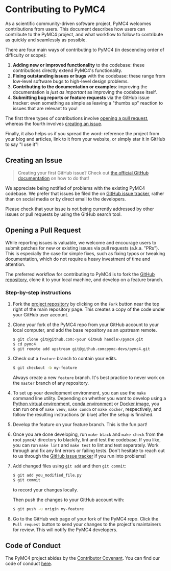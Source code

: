 # Contributing to PyMC4

As a scientific community-driven software project, PyMC4 welcomes contributions
from users. This document describes how users can contribute to the PyMC4
project, and what workflow to follow to contribute as quickly and seamlessly as
possible.

There are four main ways of contributing to PyMC4 (in descending order of
difficulty or scope):

1. **Adding new or improved functionality** to the codebase: these contributions
   directly extend PyMC4's functionality.
2. **Fixing outstanding issues or bugs** with the codebase: these range from
   low-level software bugs to high-level design problems.
3. **Contributing to the documentation or examples**: improving the
   documentation is _just as important_ as improving the codebase itself.
4. **Submitting bug reports or feature requests** via the GitHub issue tracker:
   even something as simple as leaving a "thumbs up" reaction to issues that are
   relevant to you!

The first three types of contributions involve [opening a pull
request](#opening-a-pull-request), whereas the fourth involves [creating an
issue](#creating-an-issue).

Finally, it also helps us if you spread the word: reference the project from
your blog and articles, link to it from your website, or simply star it in
GitHub to say "I use it"!

## Creating an Issue

> Creating your first GitHub issue? Check out [the official GitHub
> documentation](https://help.github.com/articles/creating-an-issue/) on how to
> do that!

We appreciate being notified of problems with the existing PyMC4 codebase. We
prefer that issues be filed the on [GitHub issue
tracker](https://github.com/pymc-devs/pymc4/issues), rather than on social media
or by direct email to the developers.

Please check that your issue is not being currently addressed by other issues or
pull requests by using the GitHub search tool.

## Opening a Pull Request

While reporting issues is valuable, we welcome and encourage users to submit
patches for new or existing issues via pull requests (a.k.a. "PRs"). This is
especially the case for simple fixes, such as fixing typos or tweaking
documentation, which do not require a heavy investment of time and attention.

The preferred workflow for contributing to PyMC4 is to fork the [GitHub
repository](https://github.com/pymc-devs/pymc4/), clone it to your local
machine, and develop on a feature branch.

### Step-by-step instructions

1. Fork the [project repository](https://github.com/pymc-devs/pymc4/) by
   clicking on the `Fork` button near the top right of the main repository page.
   This creates a copy of the code under your GitHub user account.

2. Clone your fork of the PyMC4 repo from your GitHub account to your local
   computer, and add the base repository as an upstream remote.

   ```bash
   $ git clone git@github.com:<your GitHub handle>/pymc4.git
   $ cd pymc4
   $ git remote add upstream git@github.com:pymc-devs/pymc4.git
   ```

3. Check out a `feature` branch to contain your edits.

   ```bash
   $ git checkout -b my-feature
   ```

   Always create a new `feature` branch. It's best practice to never work on the
   `master` branch of any repository.

4. To set up your development environment, you can use the `make` command line
   utility. Depending on whether you want to develop using a [Python virtual
   environment](https://docs.python.org/3/library/venv.html), [conda
   environment](https://conda.io/projects/conda/en/latest/user-guide/tasks/manage-environments.html)
   or [Docker
   image](https://docs.docker.com/develop/develop-images/image_management/), you
   can run one of `make venv`, `make conda` or `make docker`, respectively, and
   follow the resulting instructions (in blue) after the setup is finished.

5. Develop the feature on your feature branch. This is the fun part!

6. Once you are done developing, run `make black` and `make check` from the root
   `pymc4/` directory to blackify, lint and test the codebase. If you like, you
   can run `make lint` and `make test` to lint and test separately. Work through
   and fix any lint errors or failing tests. Don't hesitate to reach out to us
   through the [GitHub issue tracker](https://github.com/pymc-devs/pymc4/issues)
   if you run into problems!

7. Add changed files using `git add` and then `git commit`:

   ```bash
   $ git add you_modified_file.py
   $ git commit
   ```

   to record your changes locally.

   Then push the changes to your GitHub account with:

   ```bash
   $ git push -u origin my-feature
   ```

8. Go to the GitHub web page of your fork of the PyMC4 repo. Click the `Pull
   request` button to send your changes to the project's maintainers for review.
   This will notify the PyMC4 developers.

## Code of Conduct

The PyMC4 project abides by the [Contributor
Covenant](https://www.contributor-covenant.org/). You can find our code of
conduct
[here](https://github.com/pymc-devs/pymc4/blob/master/CODE_OF_CONDUCT.md).

